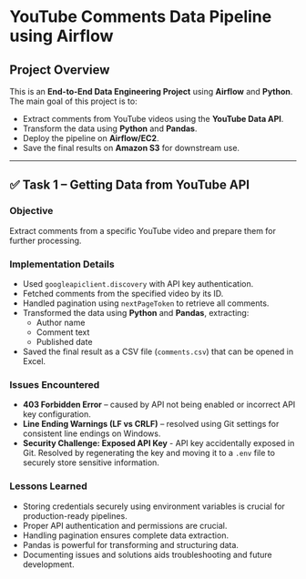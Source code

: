 # YouTube Comments Data Pipeline using Airflow

## **Project Overview**

This is an **End-to-End Data Engineering Project** using **Airflow** and **Python**. The main goal of this project is to:

- Extract comments from YouTube videos using the **YouTube Data API**.
- Transform the data using **Python** and **Pandas**.
- Deploy the pipeline on **Airflow/EC2**.
- Save the final results on **Amazon S3** for downstream use.

---

## ✅ **Task 1 – Getting Data from YouTube API**

### **Objective**

Extract comments from a specific YouTube video and prepare them for further processing.

### **Implementation Details**

- Used `googleapiclient.discovery` with API key authentication.
- Fetched comments from the specified video by its ID.
- Handled pagination using `nextPageToken` to retrieve all comments.
- Transformed the data using **Python** and **Pandas**, extracting:
  - Author name  
  - Comment text  
  - Published date
- Saved the final result as a CSV file (`comments.csv`) that can be opened in Excel.

### **Issues Encountered**

- **403 Forbidden Error** – caused by API not being enabled or incorrect API key configuration.  
- **Line Ending Warnings (LF vs CRLF)** – resolved using Git settings for consistent line endings on Windows.
- **Security Challenge: Exposed API Key** - API key accidentally exposed in Git. Resolved by regenerating the key and moving it to a `.env` file to securely store sensitive information.

### **Lessons Learned**
- Storing credentials securely using environment variables is crucial for production-ready pipelines.
- Proper API authentication and permissions are crucial.  
- Handling pagination ensures complete data extraction.  
- Pandas is powerful for transforming and structuring data.  
- Documenting issues and solutions aids troubleshooting and future development.
